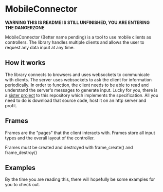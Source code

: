 # MobileConnector

**WARNING THIS IS README IS STILL UNFINISHED, YOU ARE ENTERING THE DANGERZONE**

MobileConnector (Better name pending) is a tool to use mobile clients as controllers. The library handles multiple clients and allows the user to request any data input at any time. 

## How it works
The library connects to browsers and uses websockets to communicate with clients. The server uses websockets to ask the client for information periodically. In order to function, the client needs to be able to read and understand the server's messages to generate input. Lucky for you, there is a [sister project](https://github.com/Catomag/mobile-connector-client) to this repository which implements the specification. All you need to do is download that source code, host it on an http server and profit.


## Frames
Frames are the "pages" that the client interacts with. Frames store all input types and the overall layout of the controller.

Frames must be created and destroyed with frame_create() and frame_destroy()



## Examples
By the time you are reading this, there will hopefully be some examples for you to check out.
